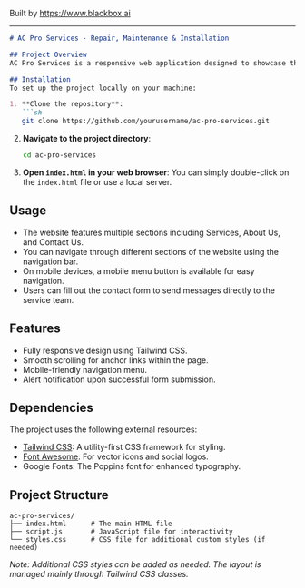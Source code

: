 
Built by https://www.blackbox.ai

---

```markdown
# AC Pro Services - Repair, Maintenance & Installation

## Project Overview
AC Pro Services is a responsive web application designed to showcase the services offered by an HVAC company. The website highlights the company's capabilities in air conditioning repair, maintenance, and installation. With a clean, user-friendly interface built using HTML, CSS (Tailwind), and JavaScript, the application is optimized for both desktop and mobile devices, providing a seamless user experience.

## Installation
To set up the project locally on your machine:

1. **Clone the repository**:
   ```sh
   git clone https://github.com/yourusername/ac-pro-services.git
   ```

2. **Navigate to the project directory**:
   ```sh
   cd ac-pro-services
   ```

3. **Open `index.html` in your web browser**:
   You can simply double-click on the `index.html` file or use a local server.

## Usage
- The website features multiple sections including Services, About Us, and Contact Us.
- You can navigate through different sections of the website using the navigation bar.
- On mobile devices, a mobile menu button is available for easy navigation.
- Users can fill out the contact form to send messages directly to the service team.

## Features
- Fully responsive design using Tailwind CSS.
- Smooth scrolling for anchor links within the page.
- Mobile-friendly navigation menu.
- Alert notification upon successful form submission.

## Dependencies
The project uses the following external resources:
- [Tailwind CSS](https://tailwindcss.com/): A utility-first CSS framework for styling.
- [Font Awesome](https://fontawesome.com/): For vector icons and social logos.
- Google Fonts: The Poppins font for enhanced typography.

## Project Structure
```
ac-pro-services/
├── index.html      # The main HTML file
├── script.js       # JavaScript file for interactivity
└── styles.css      # CSS file for additional custom styles (if needed)
```

*Note: Additional CSS styles can be added as needed. The layout is managed mainly through Tailwind CSS classes.*
```